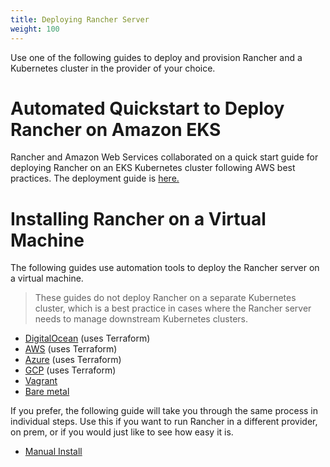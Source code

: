 ```yaml
---
title: Deploying Rancher Server
weight: 100
---
```


Use one of the following guides to deploy and provision Rancher and a Kubernetes cluster in the provider of your choice.

# Automated Quickstart to Deploy Rancher on Amazon EKS

Rancher and Amazon Web Services collaborated on a quick start guide for deploying Rancher on an EKS Kubernetes cluster following AWS best practices. The deployment guide is [here.](https://aws-quickstart.github.io/quickstart-eks-rancher/)
# Installing Rancher on a Virtual Machine

The following guides use automation tools to deploy the Rancher server on a virtual machine.

> These guides do not deploy Rancher on a separate Kubernetes cluster, which is a best practice in cases where the Rancher server needs to manage downstream Kubernetes clusters.

- [DigitalOcean](./digital-ocean-qs) (uses Terraform)
- [AWS](./amazon-aws-qs) (uses Terraform)
- [Azure](./microsoft-azure-qs) (uses Terraform)
- [GCP](./google-gcp-qs) (uses Terraform)
- [Vagrant](./quickstart-vagrant)
- [Bare metal](./quickstart-baremetal)

If you prefer, the following guide will take you through the same process in individual steps. Use this if you want to run Rancher in a different provider, on prem, or if you would just like to see how easy it is.

- [Manual Install](./quickstart-manual-setup)
